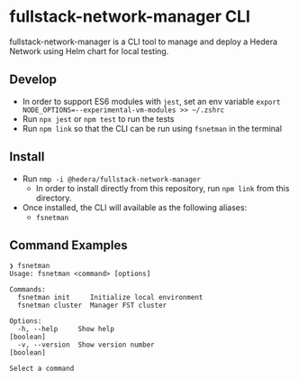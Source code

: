 # fullstack-network-manager CLI

fullstack-network-manager is a CLI tool to manage and deploy a Hedera Network using Helm chart for local testing.

## Develop
- In order to support ES6 modules with `jest`, set an env variable `export NODE_OPTIONS=--experimental-vm-modules >> ~/.zshrc`
- Run `npx jest` or `npm test` to run the tests
- Run `npm link` so that the CLI can be run using `fsnetman` in the terminal

## Install
- Run `nmp -i @hedera/fullstack-network-manager`
  - In order to install directly from this repository, run `npm link` from this directory.
- Once installed, the CLI will available as the following aliases:
    - `fsnetman`

## Command Examples

``` 
❯ fsnetman
Usage: fsnetman <command> [options]

Commands:
  fsnetman init     Initialize local environment
  fsnetman cluster  Manager FST cluster

Options:
  -h, --help     Show help                                             [boolean]
  -v, --version  Show version number                                   [boolean]

Select a command
```